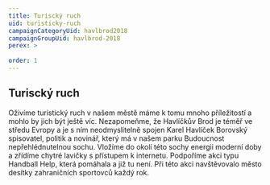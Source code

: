 ```yaml
---
title: Turiscký ruch
uid: turisticky-ruch
campaignCategoryUid: havlbrod2018
campaignGroupUid: havlbrod-2018
perex: >
  
order: 1
---
```


## Turiscký ruch

Oživíme turistický ruch v našem městě máme k tomu mnoho příležitostí a mohlo by jich být ještě víc. Nezapomeňme, že Havlíčkův Brod je téměř ve středu Evropy a je s ním neodmyslitelně spojen  Karel Havlíček  Borovský spisovatel, politik a novinář, který má v našem parku Budoucnost nepřehlédnutelnou sochu. Vložíme do okolí této sochy energii moderní doby a zřídíme chytré lavičky s přístupem k internetu. Podpoříme akci typu  Handball Help, která pomáhala a již tu není. Při této akci navštěvovalo město desítky zahraničních sportovců každý rok.
